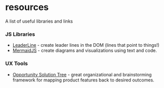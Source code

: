# resources
A list of useful libraries and links

### JS Libraries

* [LeaderLine](https://anseki.github.io/leader-line/) - create leader lines in the DOM (lines that point to things!)
* [MermaidJS](https://mermaid-js.github.io/mermaid/#/) - create diagrams and visualizations using text and code.


### UX Tools

* [Opportunity Solution Tree](https://www.producttalk.org/opportunity-solution-tree/) - great organizational and brainstorming framework for mapping product features back to desired outcomes.
